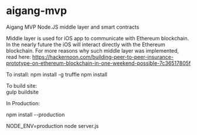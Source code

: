 # aigang-mvp
Aigang MVP Node.JS middle layer and smart contracts

Middle layer is used for iOS app to communicate with Ethereum blockchain. In the nearly future the iOS will interact directly with the Ethereum blockchain. For more reasons why such middle layer was implemented, read here: https://hackernoon.com/building-peer-to-peer-insurance-prototype-on-ethereum-blockchain-in-one-weekend-possible-7c36517805f

To install:
npm install -g truffle
npm install

To build site:  
 gulp buildsite

In Production:  

 npm install --production

 NODE_ENV=production node server.js
